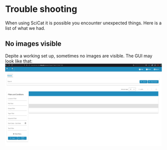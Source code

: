 # Trouble shooting
When using SciCat it is possible you encounter unexpected things. Here is a list of what we had.
## No images visible
Depite a working set up, sometimes no images are visible. The GUI may look like that:
![broken page has no images](img/ts_noimages.png)